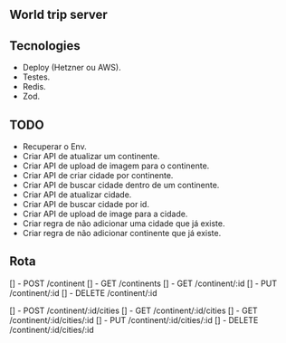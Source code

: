 ## World trip server

## Tecnologies

- Deploy (Hetzner ou AWS).
- Testes.
- Redis.
- Zod.

## TODO

- Recuperar o Env.
- Criar API de atualizar um continente.
- Criar API de upload de imagem para o continente.
- Criar API de criar cidade por continente.
- Criar API de buscar cidade dentro de um continente.
- Criar API de atualizar cidade.
- Criar API de buscar cidade por id.
- Criar API de upload de image para a cidade.
- Criar regra de não adicionar uma cidade que já existe.
- Criar regra de não adicionar continente que já existe.


## Rota

[] - POST /continent
[] - GET /continents
[] - GET /continent/:id
[] - PUT /continent/:id
[] - DELETE /continent/:id

[] - POST /continent/:id/cities
[] - GET /continent/:id/cities
[] - GET /continent/:id/cities/:id
[] - PUT /continent/:id/cities/:id
[] - DELETE /continent/:id/cities/:id

